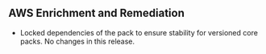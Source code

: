 ## AWS Enrichment and Remediation

- Locked dependencies of the pack to ensure stability for versioned core packs. No changes in this release.
